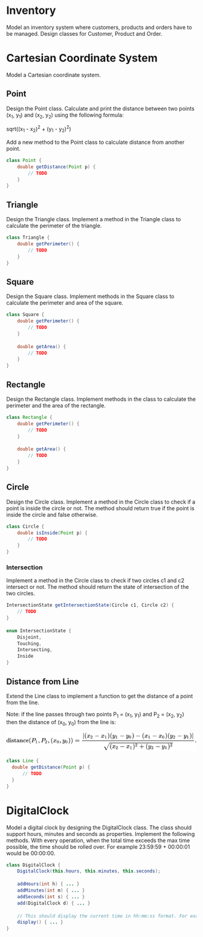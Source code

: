 # Inventory

Model an inventory system where customers, products and orders have to be managed. Design classes for Customer, Product and Order.

# Cartesian Coordinate System

Model a Cartesian coordinate system.

## Point

Design the Point class. Calculate and print the distance between two points (x<sub>1</sub>, y<sub>1</sub>) and (x<sub>2</sub>, y<sub>2</sub>) using the following formula:

sqrt((x<sub>1</sub> - x<sub>2</sub>)<sup>2</sup> + (y<sub>1</sub> - y<sub>2</sub>)<sup>2</sup>)

Add a new method to the Point class to calculate distance from another point.

```Java
class Point {
    double getDistance(Point p) {
        // TODO
    }
}
```

## Triangle

Design the Triangle class. Implement a method in the Triangle class to calculate the perimeter of the triangle.

```Java
class Triangle {
    double getPerimeter() {
        // TODO
    }
}
```

## Square

Design the Square class. Implement methods in the Square class to calculate the perimeter and area of the square.

```Java
class Square {
    double getPerimeter() {
        // TODO
    }
    
    double getArea() {
        // TODO
    }
}
```

## Rectangle

Design the Rectangle class. Implement methods in the class to calculate the perimeter and the area of the rectangle.

```Java
class Rectangle {
    double getPerimeter() {
        // TODO
    }
    
    double getArea() {
        // TODO
    }
}
```

## Circle

Design the Circle class. Implement a method in the Circle class to check if a point is inside the circle or not. The method should return true if the point is inside the circle and false otherwise.

```Java
class Circle {
    double isInside(Point p) {
        // TODO
    }
}
```

### Intersection

Implement a method in the Circle class to check if two circles c1 and c2 intersect or not. The method should return the state of intersection of the two circles.

```Java
IntersectionState getIntersectionState(Circle c1, Circle c2) {
    // TODO
}

enum IntersectionState {
    Disjoint,
    Touching,
    Intersecting,
    Inside
}
```

## Distance from Line

Extend the Line class to implement a function to get the distance of a point from the line. 

Note: if the line passes through two points P<sub>1</sub> = (x<sub>1</sub>, y<sub>1</sub>) and P<sub>2</sub> = (x<sub>2</sub>, y<sub>2</sub>) then the distance of (x<sub>0</sub>, y<sub>0</sub>) from the line is:

![image](../.media/point-distance-from-line.svg)

```Java
class Line {
  double getDistance(Point p) {
      // TODO
  }
}
```

# DigitalClock

Model a digital clock by designing the DigitalClock class. The class should support hours, minutes and seconds as properties. Implement the following methods. With every operation, when the total time exceeds the max time possible, the time should be rolled over. For example 23:59:59 + 00:00:01 would be 00:00:00.

```Java
class DigitalClock {
    DigitalClock(this.hours, this.minutes, this.seconds);
    
    addHours(int h) { ... }
    addMinutes(int m) { ... }
    addSeconds(int s) { ... }
    add(DigitalClock d) { ... }
    
    // This should display the current time in hh:mm:ss format. For example: 19:30:00 would be 7:30 PM
    display() { ... }
}
```
